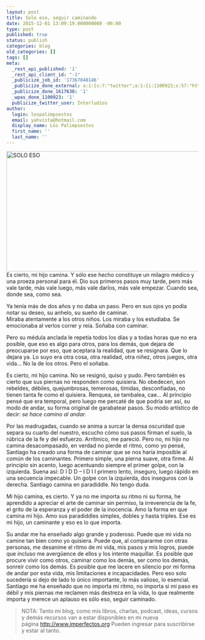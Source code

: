```yaml
---
layout: post
title: Solo eso, seguir caminando
date: 2015-12-01 13:09:19.000000000 -06:00
type: post
published: true
status: publish
categories: blog
old_categories: []
tags: []
meta:
  _rest_api_published: '1'
  _rest_api_client_id: "-1"
  _publicize_job_id: '17367848146'
  _publicize_done_external: a:1:{s:7:"twitter";a:1:{i:1100923;s:57:"https://twitter.com/Interludios/status/671677479841435651";}}
  _publicize_done_1617638: '1'
  _wpas_done_1100923: '1'
  publicize_twitter_user: Interludios
author:
  login: lospalimpsestos
  email: yahvista@hotmail.com
  display_name: Los Palimpsestos
  first_name: ''
  last_name: ''
---
```

<p><img class="alignnone size-full wp-image-2470" src="{{ site.baseurl }}/assets/solo-eso.png" alt="SOLO ESO" width="560" height="315" /><br />
Es cierto, mi hijo camina. Y sólo ese hecho constituye un milagro médico y una proeza personal para él. Dio sus primeros pasos muy tarde, pero más vale tarde, más vale luego, más vale darlos, más vale empezar. Cuando sea, donde sea, como sea.</p>
<p>Ya tenía más de dos años y no daba un paso. Pero en sus ojos yo podía notar su deseo, su anhelo, su sueño de caminar.<br />
Miraba atentamente a los otros niños. Los miraba y los estudiaba. Se emocionaba al verlos correr y reía. Soñaba con caminar.</p>
<p>Pero su médula anclada le repetía todos los días y a todas horas que no era posible, que eso es algo para otros, para los demás, que dejara de preocuparse por eso, que aceptara la realidad, que se resignara. Que lo dejara ya. Lo suyo era otra cosa, otra realidad, otra niñez, otros juegos, otra vida… No la de los otros. Pero el soñaba.</p>
<p>Es cierto, mi hijo camina. No se resignó, quiso y pudo. Pero también es cierto que sus piernas no responden como quisiera. No obedecen, son rebeldes, débiles, quejumbrosas, temerosas, tímidas, desconfiadas, no tienen tanta fe como el quisiera. Renquea, se tambalea, cae… Al principio pensé que era temporal, pero luego me percaté de que podría ser así, su modo de andar, su forma original de garabatear pasos. Su modo artístico de decir: <em>se hace camino al andar</em>.</p>
<p>Por las madrugadas, cuando se anima a surcar la densa oscuridad que separa su cuarto del nuestro, escucho cómo sus pasos firman el suelo, la rúbrica de la fe y del esfuerzo. Arrítmico, me pareció. Pero no, mi hijo no camina desacompasado, en verdad no pierde el ritmo, como yo pensé, Santiago ha creado una forma de caminar que se nos haría imposible al común de los caminantes. Primero simple, una pierna suave, otra firme. Al principio sin acento, luego acentuando siempre el primer golpe, con la izquierda. Suena así: D I D D – I D I I primero lento, inseguro, luego rápido en una secuencia impecable. Un golpe con la izquierda, dos inseguros con la derecha. Santiago camina en paradiddle. No tengo duda.</p>
<p>Mi hijo camina, es cierto. Y ya no me importa su ritmo ni su forma, he aprendido a apreciar el arte de caminar sin permiso, la irreverencia de la fe, el grito de la esperanza y el poder de la inocencia. Amo la forma en que camina mi hijo. Amo sus paradiddles simples, dobles y hasta triples. Ese es mi hijo, un caminante y eso es lo que importa.</p>
<p>Su andar me ha enseñado algo grande y poderoso. Puede que mi vida no camine tan bien como yo quisiera. Puede que, al compararme con otras personas, me desanime el ritmo de mi vida, mis pasos y mis logros, puede que incluso me avergüence de ellos y los intente maquillar. Es posible que procure vivir como otros, caminar como los demás, ser como los demás, sonreír como los demás. Es posible que me lacere en silencio por mi forma de andar por esta vida, mis limitaciones e incapacidades. Pero eso solo sucedería si dejo de lado lo único importante, lo más valioso, lo esencial. Santiago me ha enseñado que no importa mi ritmo, no importa si mi paso es débil y mis piernas me reclamen más destreza en la vida, lo que realmente importa y merece un aplauso es sólo eso, seguir caminado.</p>
<blockquote>
<p>NOTA: Tanto mi blog, como mis libros, charlas, podcast, ideas, cursos y demás recursos van a estar disponibles en mi nueva página <a href="http://www.imperfectos.org/" rel="nofollow">http://www.imperfectos.org</a> Pueden ingresar para suscribirse y estar al tanto.</p></blockquote>
